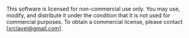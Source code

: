 This software is licensed for non-commercial use only. 
You may use, modify, and distribute it under the condition that it is not used for commercial purposes. 
To obtain a commercial license, please contact [xrclavel@gmail.com].
